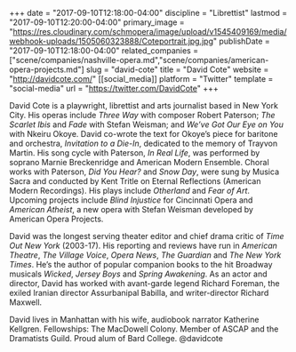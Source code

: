 +++
date = "2017-09-10T12:18:00-04:00"
discipline = "Librettist"
lastmod = "2017-09-10T12:20:00-04:00"
primary_image = "https://res.cloudinary.com/schmopera/image/upload/v1545409169/media/webhook-uploads/1505060323888/Coteportrait.jpg.jpg"
publishDate = "2017-09-10T12:18:00-04:00"
related_companies = ["scene/companies/nashville-opera.md","scene/companies/american-opera-projects.md"]
slug = "david-cote"
title = "David Cote"
website = "http://davidcote.com/"
[[social_media]]
platform = "Twitter"
template = "social-media"
url = "https://twitter.com/DavidCote"
+++

David Cote is a playwright, librettist and arts journalist based in New York City. His operas include *Three Way* with composer Robert Paterson; *The Scarlet Ibis* and *Fade* with Stefan Weisman; and *We’ve Got Our Eye on You* with Nkeiru Okoye. David co-wrote the text for Okoye’s piece for baritone and orchestra, *Invitation to a Die-In*, dedicated to the memory of Trayvon Martin. His song cycle with Paterson, *In Real Life*, was performed by soprano Marnie Breckenridge and American Modern Ensemble. Choral works with Paterson, *Did You Hear?* and *Snow Day*, were sung by Musica Sacra and conducted by Kent Tritle on Eternal Reflections (American Modern Recordings). His plays include *Otherland* and *Fear of Art*. Upcoming projects include *Blind Injustice* for Cincinnati Opera and *American Atheist*, a new opera with Stefan Weisman developed by American Opera Projects.
 
David was the longest serving theater editor and chief drama critic of *Time Out New York* (2003-17). His reporting and reviews have run in *American Theatre*, *The Village Voice*, *Opera News*, *The Guardian* and *The New York Times*. He’s the author of popular companion books to the hit Broadway musicals *Wicked*, *Jersey Boys* and *Spring Awakening*. As an actor and director, David has worked with avant-garde legend Richard Foreman, the exiled Iranian director Assurbanipal Babilla, and writer-director Richard Maxwell.
 
David lives in Manhattan with his wife, audiobook narrator Katherine Kellgren. Fellowships: The MacDowell Colony. Member of ASCAP and the Dramatists Guild. Proud alum of Bard College. @davidcote
